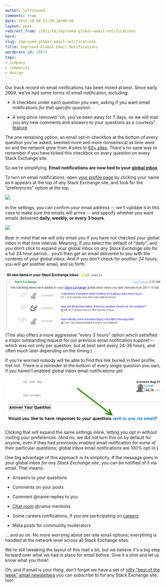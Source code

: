 ```yaml
---
author: jeffatwood
comments: true
date: 2011-10-08 11:29:10+00:00
layout: post
redirect_from: /2011/10/improved-global-email-notifications
hero: 
slug: improved-global-email-notifications
title: Improved Global Email Notifications
wordpress_id: 10021
tags:
- company
- community
- design
---
```


Our track record on email notifications has been mixed at best. Since early 2009, we've had some forms of email notification, including:





  * A checkbox under each question you own, asking if you want email notifications _for that specific question_.



  * A long since removed "oh, you've been away for 7 days, so we will mail you any new comments and answers to your questions as a courtesy" [feature](http://blog.stackoverflow.com/2009/02/now-showing-email-notifications/).




The one remaining option, an email opt-in checkbox at the bottom of every question you've asked, seemed more and more nonsensical as time went on and the network grew from 4 sites to [60+ sites](http://stackexchange.com/sites). There's no sane way to remember if you have ticked this checkbox on every question on every Stack Exchange site.

So we're simplifying. **Email notifications are now tied to your [global inbox](http://blog.stackoverflow.com/2010/09/new-global-inbox/)**.

To turn on email notifications, open [your profile page](http://stackoverflow.com/users/current) by clicking your name as it appears at the top of any Stack Exchange site, and look for the "preferences" option at the top.

![](https://i.stack.imgur.com/UZX4g.png)

In the settings, you can confirm your email address -- we'll validate it in this case to make sure the emails will arrive -- and specify whether you want emails delivered **daily, weekly, or every 3 hours**.

![](https://i.stack.imgur.com/BnDOh.png)

Bear in mind that we will only email you if you have not checked your global inbox in that time interval. Meaning, if you select the default of "daily", and you don't click to expand your global inbox on _any Stack Exchange site_ for a full 24 hour period... you'll then get an email delivered to you with the contents of your global inbox. And if you don't check for _another 24_ hours, you will get another email, and so forth.

![](/images/wordpress/global-inbox-email-example.png)

(This also offers a more aggressive "every 3 hours" option which satisified a major outstanding request for our previous email notification support -- which was not only per question, but at best sent every 24-36 hours, and often much later depending on the timing.)

If you're worried nobody will be able to find this link buried in their profile, fret not. There is a reminder at the bottom of every single question you own, if you haven't enabled global inbox email notifications yet:

![](/images/wordpress/global-inbox-email-question-reminder.png)

Clicking that will expand the same settings inline, letting you opt in without visiting your preferences. (And no, we did not turn this on by default for anyone, even if they had previously enabled email notification for some of their particular questions; global inbox email notifications are 100% opt-in.)

One big advantage of this approach is its simplicity. If the message goes in your global inbox _for any Stack Exchange site_, you can be notified of it via email. That means:





  * Answers to your questions


  * Comments on your posts


  * Comment @name replies to you


  * [Chat room](http://chat.stackexchange.com) @name mentions


  * Some careers notifications, if you are participating on [careers](http://careers.stackoverflow.com)


  * Meta posts for community moderators



... and so on. No more worrying about per-site email options; everything is handled at the network level across all Stack Exchange sites.

We're still tweaking the layout of this mail a bit, but we believe it's a big step forward over what we had in place for email before. Give it a shot and let us know what you think!

Oh, and if email is your thing, don't forget we have a set of [nifty "best of the week" email newsletters](http://stackexchange.com/newsletters) you can subscribe to for any Stack Exchange site, too!

